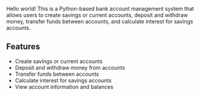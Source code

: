 Hello world!
This is a Python-based bank account management system that allows users to create savings or current accounts, deposit and withdraw money, transfer funds between accounts, and calculate interest for savings accounts.

## Features

- Create savings or current accounts
- Deposit and withdraw money from accounts
- Transfer funds between accounts
- Calculate interest for savings accounts
- View account information and balances
